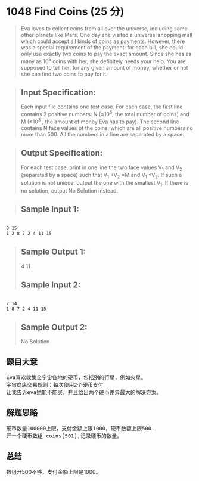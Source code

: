 # 1048 Find Coins (25 分)
> Eva loves to collect coins from all over the universe, including some other planets like Mars. One day she visited a universal shopping mall which could accept all kinds of coins as payments. However, there was a special requirement of the payment: for each bill, she could only use exactly two coins to pay the exact amount. Since she has as many as 10<sup>5</sup>​​ coins with her, she definitely needs your help. You are supposed to tell her, for any given amount of money, whether or not she can find two coins to pay for it.

> ## Input Specification:
> Each input file contains one test case. For each case, the first line contains 2 positive numbers: N (≤10<sup>5</sup>​​, the total number of coins) and M (≤10<sup>3</sup>​​ , the amount of money Eva has to pay). The second line contains N face values of the coins, which are all positive numbers no more than 500. All the numbers in a line are separated by a space.

> ## Output Specification:
> For each test case, print in one line the two face values V<sub>1</sub>​​ and V<sub>2</sub>​​  (separated by a space) such that V<sub>​1</sub>​​ +V<sub>2</sub>​​ =M and V<sub>1</sub>​​ ≤V<sub>2</sub>. If such a solution is not unique, output the one with the smallest V<sub>1</sub>. If there is no solution, output No Solution instead.

> ## Sample Input 1:
<pre><code>
8 15
1 2 8 7 2 4 11 15
</code></pre>
> ## Sample Output 1:
> 4 11
> ## Sample Input 2:
<pre><code>
7 14
1 8 7 2 4 11 15
</code></pre>
> ## Sample Output 2:
> No Solution

## 题目大意
<pre>
Eva喜欢收集全宇宙各地的硬币，包括别的行星，例如火星。
宇宙商店交易规则：每次使用2个硬币支付
让我告诉eva她能不能买，并且给出两个硬币差异最大的解决方案。
</pre>
## 解题思路
<pre>
硬币数量100000上限，支付金额上限1000，硬币数额上限500.
开一个硬币数组 coins[501],记录硬币的数量。
</pre>
## 总结
数组开500不够，支付金额上限是1000。